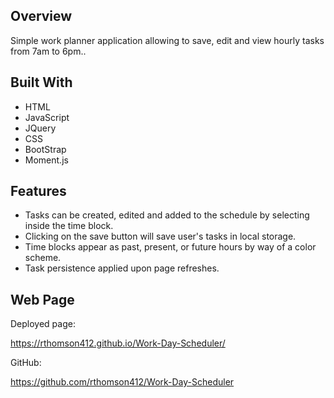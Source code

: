 ## Overview
Simple  work planner application allowing to save, edit and view hourly tasks from 7am to 6pm..

## Built With
* HTML
* JavaScript
* JQuery 
* CSS
* BootStrap
* Moment.js

## Features
* Tasks can be created, edited and added to the schedule by selecting inside the time block.
* Clicking on the save button will save user's tasks in local storage.
* Time blocks appear as past, present, or future hours by way of a color scheme.
* Task persistence applied upon page refreshes.

## Web Page
Deployed page:

https://rthomson412.github.io/Work-Day-Scheduler/

GitHub:

https://github.com/rthomson412/Work-Day-Scheduler